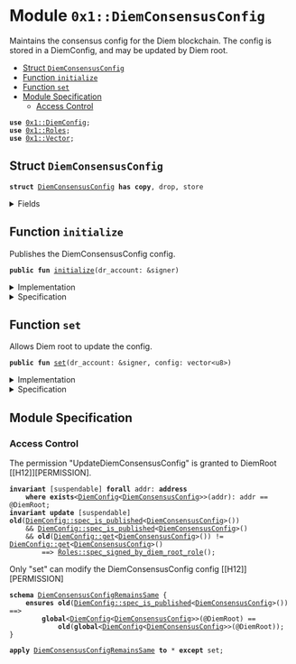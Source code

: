 
<a name="0x1_DiemConsensusConfig"></a>

# Module `0x1::DiemConsensusConfig`

Maintains the consensus config for the Diem blockchain. The config is stored in a
DiemConfig, and may be updated by Diem root.


-  [Struct `DiemConsensusConfig`](#0x1_DiemConsensusConfig_DiemConsensusConfig)
-  [Function `initialize`](#0x1_DiemConsensusConfig_initialize)
-  [Function `set`](#0x1_DiemConsensusConfig_set)
-  [Module Specification](#@Module_Specification_0)
    -  [Access Control](#@Access_Control_1)


<pre><code><b>use</b> <a href="DiemConfig.md#0x1_DiemConfig">0x1::DiemConfig</a>;
<b>use</b> <a href="Roles.md#0x1_Roles">0x1::Roles</a>;
<b>use</b> <a href="../../../../../../../DPN/releases/artifacts/current/build/MoveStdlib/docs/Vector.md#0x1_Vector">0x1::Vector</a>;
</code></pre>



<a name="0x1_DiemConsensusConfig_DiemConsensusConfig"></a>

## Struct `DiemConsensusConfig`



<pre><code><b>struct</b> <a href="DiemConsensusConfig.md#0x1_DiemConsensusConfig">DiemConsensusConfig</a> <b>has</b> <b>copy</b>, drop, store
</code></pre>



<details>
<summary>Fields</summary>


<dl>
<dt>
<code>config: vector&lt;u8&gt;</code>
</dt>
<dd>

</dd>
</dl>


</details>

<a name="0x1_DiemConsensusConfig_initialize"></a>

## Function `initialize`

Publishes the DiemConsensusConfig config.


<pre><code><b>public</b> <b>fun</b> <a href="DiemConsensusConfig.md#0x1_DiemConsensusConfig_initialize">initialize</a>(dr_account: &signer)
</code></pre>



<details>
<summary>Implementation</summary>


<pre><code><b>public</b> <b>fun</b> <a href="DiemConsensusConfig.md#0x1_DiemConsensusConfig_initialize">initialize</a>(dr_account: &signer) {
    <a href="Roles.md#0x1_Roles_assert_diem_root">Roles::assert_diem_root</a>(dr_account);
    <a href="DiemConfig.md#0x1_DiemConfig_publish_new_config">DiemConfig::publish_new_config</a>(dr_account, <a href="DiemConsensusConfig.md#0x1_DiemConsensusConfig">DiemConsensusConfig</a> { config: <a href="../../../../../../../DPN/releases/artifacts/current/build/MoveStdlib/docs/Vector.md#0x1_Vector_empty">Vector::empty</a>() });
}
</code></pre>



</details>

<details>
<summary>Specification</summary>


Must abort if the signer does not have the DiemRoot role [[H12]][PERMISSION].


<pre><code><b>include</b> <a href="Roles.md#0x1_Roles_AbortsIfNotDiemRoot">Roles::AbortsIfNotDiemRoot</a>{account: dr_account};
<b>include</b> <a href="DiemConfig.md#0x1_DiemConfig_PublishNewConfigAbortsIf">DiemConfig::PublishNewConfigAbortsIf</a>&lt;<a href="DiemConsensusConfig.md#0x1_DiemConsensusConfig">DiemConsensusConfig</a>&gt;;
<b>include</b> <a href="DiemConfig.md#0x1_DiemConfig_PublishNewConfigEnsures">DiemConfig::PublishNewConfigEnsures</a>&lt;<a href="DiemConsensusConfig.md#0x1_DiemConsensusConfig">DiemConsensusConfig</a>&gt;{
    payload: <a href="DiemConsensusConfig.md#0x1_DiemConsensusConfig">DiemConsensusConfig</a> { config: <a href="../../../../../../../DPN/releases/artifacts/current/build/MoveStdlib/docs/Vector.md#0x1_Vector_empty">Vector::empty</a>() }
};
</code></pre>



</details>

<a name="0x1_DiemConsensusConfig_set"></a>

## Function `set`

Allows Diem root to update the config.


<pre><code><b>public</b> <b>fun</b> <a href="DiemConsensusConfig.md#0x1_DiemConsensusConfig_set">set</a>(dr_account: &signer, config: vector&lt;u8&gt;)
</code></pre>



<details>
<summary>Implementation</summary>


<pre><code><b>public</b> <b>fun</b> <a href="DiemConsensusConfig.md#0x1_DiemConsensusConfig_set">set</a>(dr_account: &signer, config: vector&lt;u8&gt;) {
    <a href="Roles.md#0x1_Roles_assert_diem_root">Roles::assert_diem_root</a>(dr_account);

    <a href="DiemConfig.md#0x1_DiemConfig_set">DiemConfig::set</a>(
        dr_account,
        <a href="DiemConsensusConfig.md#0x1_DiemConsensusConfig">DiemConsensusConfig</a> { config }
    );
}
</code></pre>



</details>

<details>
<summary>Specification</summary>


Must abort if the signer does not have the DiemRoot role [[H12]][PERMISSION].


<pre><code><b>include</b> <a href="Roles.md#0x1_Roles_AbortsIfNotDiemRoot">Roles::AbortsIfNotDiemRoot</a>{account: dr_account};
<b>include</b> <a href="DiemConfig.md#0x1_DiemConfig_SetAbortsIf">DiemConfig::SetAbortsIf</a>&lt;<a href="DiemConsensusConfig.md#0x1_DiemConsensusConfig">DiemConsensusConfig</a>&gt;{account: dr_account};
<b>include</b> <a href="DiemConfig.md#0x1_DiemConfig_SetEnsures">DiemConfig::SetEnsures</a>&lt;<a href="DiemConsensusConfig.md#0x1_DiemConsensusConfig">DiemConsensusConfig</a>&gt;{payload: <a href="DiemConsensusConfig.md#0x1_DiemConsensusConfig">DiemConsensusConfig</a> { config }};
</code></pre>



</details>

<a name="@Module_Specification_0"></a>

## Module Specification



<a name="@Access_Control_1"></a>

### Access Control

The permission "UpdateDiemConsensusConfig" is granted to DiemRoot [[H12]][PERMISSION].


<pre><code><b>invariant</b> [suspendable] <b>forall</b> addr: <b>address</b>
    <b>where</b> <b>exists</b>&lt;<a href="DiemConfig.md#0x1_DiemConfig">DiemConfig</a>&lt;<a href="DiemConsensusConfig.md#0x1_DiemConsensusConfig">DiemConsensusConfig</a>&gt;&gt;(addr): addr == @DiemRoot;
<b>invariant</b> <b>update</b> [suspendable] <b>old</b>(<a href="DiemConfig.md#0x1_DiemConfig_spec_is_published">DiemConfig::spec_is_published</a>&lt;<a href="DiemConsensusConfig.md#0x1_DiemConsensusConfig">DiemConsensusConfig</a>&gt;())
    && <a href="DiemConfig.md#0x1_DiemConfig_spec_is_published">DiemConfig::spec_is_published</a>&lt;<a href="DiemConsensusConfig.md#0x1_DiemConsensusConfig">DiemConsensusConfig</a>&gt;()
    && <b>old</b>(<a href="DiemConfig.md#0x1_DiemConfig_get">DiemConfig::get</a>&lt;<a href="DiemConsensusConfig.md#0x1_DiemConsensusConfig">DiemConsensusConfig</a>&gt;()) != <a href="DiemConfig.md#0x1_DiemConfig_get">DiemConfig::get</a>&lt;<a href="DiemConsensusConfig.md#0x1_DiemConsensusConfig">DiemConsensusConfig</a>&gt;()
        ==&gt; <a href="Roles.md#0x1_Roles_spec_signed_by_diem_root_role">Roles::spec_signed_by_diem_root_role</a>();
</code></pre>


Only "set" can modify the DiemConsensusConfig config [[H12]][PERMISSION]


<a name="0x1_DiemConsensusConfig_DiemConsensusConfigRemainsSame"></a>


<pre><code><b>schema</b> <a href="DiemConsensusConfig.md#0x1_DiemConsensusConfig_DiemConsensusConfigRemainsSame">DiemConsensusConfigRemainsSame</a> {
    <b>ensures</b> <b>old</b>(<a href="DiemConfig.md#0x1_DiemConfig_spec_is_published">DiemConfig::spec_is_published</a>&lt;<a href="DiemConsensusConfig.md#0x1_DiemConsensusConfig">DiemConsensusConfig</a>&gt;()) ==&gt;
        <b>global</b>&lt;<a href="DiemConfig.md#0x1_DiemConfig">DiemConfig</a>&lt;<a href="DiemConsensusConfig.md#0x1_DiemConsensusConfig">DiemConsensusConfig</a>&gt;&gt;(@DiemRoot) ==
            <b>old</b>(<b>global</b>&lt;<a href="DiemConfig.md#0x1_DiemConfig">DiemConfig</a>&lt;<a href="DiemConsensusConfig.md#0x1_DiemConsensusConfig">DiemConsensusConfig</a>&gt;&gt;(@DiemRoot));
}
</code></pre>




<pre><code><b>apply</b> <a href="DiemConsensusConfig.md#0x1_DiemConsensusConfig_DiemConsensusConfigRemainsSame">DiemConsensusConfigRemainsSame</a> <b>to</b> * <b>except</b> set;
</code></pre>

